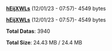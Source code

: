 [**hEijXWLs**](/data/hEijXWLs.txt) (12/01/23 - 07:57)- 4549 bytes

[**hEijXWLs**](/data/hEijXWLs.txt) (12/01/23 - 07:57)- 4549 bytes

**Total Datas**: 3940

**Total Size**: 24.43 MB / 24.4 MB
